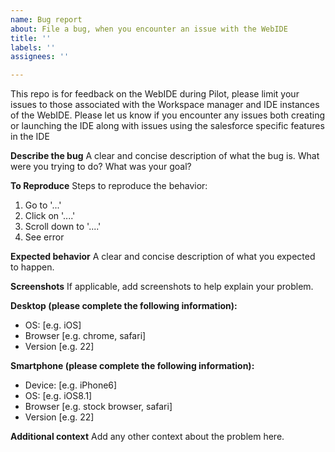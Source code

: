 ```yaml
---
name: Bug report
about: File a bug, when you encounter an issue with the WebIDE
title: ''
labels: ''
assignees: ''

---
```


This repo is for feedback on the WebIDE during Pilot, please limit your issues to those associated with the Workspace manager and IDE instances of the WebIDE. Please let us know if you encounter any issues both creating or launching the IDE along with issues using the salesforce specific features in the IDE

**Describe the bug**
A clear and concise description of what the bug is. What were you trying to do? What was your goal?

**To Reproduce**
Steps to reproduce the behavior:
1. Go to '...'
2. Click on '....'
3. Scroll down to '....'
4. See error

**Expected behavior**
A clear and concise description of what you expected to happen.

**Screenshots**
If applicable, add screenshots to help explain your problem.

**Desktop (please complete the following information):**
 - OS: [e.g. iOS]
 - Browser [e.g. chrome, safari]
 - Version [e.g. 22]

**Smartphone (please complete the following information):**
 - Device: [e.g. iPhone6]
 - OS: [e.g. iOS8.1]
 - Browser [e.g. stock browser, safari]
 - Version [e.g. 22]

**Additional context**
Add any other context about the problem here.
